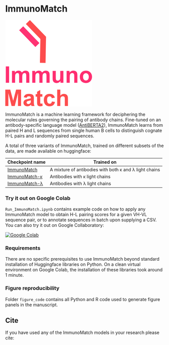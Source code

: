 # ImmunoMatch

![ImmunoMatch logo](ImmunoMatch_logo.png)

ImmunoMatch is a machine learning framework for deciphering the molecular rules governing the pairing of antibody chains. Fine-tuned on an antibody-specific language model ([AntiBERTA2](https://www.google.com/url?sa=t&source=web&rct=j&opi=89978449&url=https://www.biorxiv.org/content/10.1101/2023.12.12.569610v1)), ImmunoMatch learns from paired H and L sequences from single human B cells to distinguish cognate H-L pairs and randomly paired sequences. 

A total of three variants of ImmunoMatch, trained on different subsets of the data, are made available on huggingface:

| Checkpoint name | Trained on |
| --------------- | ---------- |
| [ImmunoMatch](https://huggingface.co/fraternalilab/immunomatch) | A mixture of antibodies with both κ and λ light chains |
| [ImmunoMatch-κ](https://huggingface.co/fraternalilab/immunomatch-kappa) | Antibodies with κ light chains |
| [ImmunoMatch-λ](https://huggingface.co/fraternalilab/immunomatch-lambda) | Antibodies with λ light chains |

### Try it out on Google Colab
`Run_ImmunoMatch.ipynb` contains example code on how to apply any ImmunoMatch model to obtain H-L pairing scores for a given VH-VL sequence pair, or to annotate sequences in batch upon supplying a CSV. You can also try it out on Google Collaboratory:

[![Google Colab](https://colab.research.google.com/assets/colab-badge.svg)](https://colab.research.google.com/github/Fraternalilab/ImmunoMatch/blob/main/Run_ImmunoMatch.ipynb)

### Requirements
There are no specific prerequisites to use ImmunoMatch beyond standard installation of Huggingface libraries on Python. On a clean virtual environment on Google Colab, the installation of these libraries took around 1 minute.

### Figure reproducibility
Folder `figure_code` contains all Python and R code used to generate figure panels in the manuscript.

## Cite

If you have used any of the ImmunoMatch models in your research please cite:

```

```


